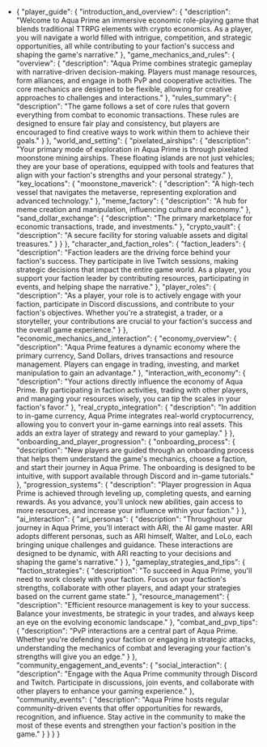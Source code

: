 - {
    "player_guide": {
      "introduction_and_overview": {
        "description": "Welcome to Aqua Prime an immersive economic role-playing game that blends traditional TTRPG elements with crypto economics. As a player, you will navigate a world filled with intrigue, competition, and strategic opportunities, all while contributing to your faction's success and shaping the game's narrative."
      },
      "game_mechanics_and_rules": {
        "overview": {
          "description": "Aqua Prime combines strategic gameplay with narrative-driven decision-making. Players must manage resources, form alliances, and engage in both PvP and cooperative activities. The core mechanics are designed to be flexible, allowing for creative approaches to challenges and interactions."
        },
        "rules_summary": {
          "description": "The game follows a set of core rules that govern everything from combat to economic transactions. These rules are designed to ensure fair play and consistency, but players are encouraged to find creative ways to work within them to achieve their goals."
        }
      },
      "world_and_setting": {
        "pixelated_airships": {
          "description": "Your primary mode of exploration in Aqua Prime is through pixelated moonstone mining airships. These floating islands are not just vehicles; they are your base of operations, equipped with tools and features that align with your faction's strengths and your personal strategy."
        },
        "key_locations": {
          "moonstone_maverick": {
            "description": "A high-tech vessel that navigates the metaverse, representing exploration and advanced technology."
          },
          "meme_factory": {
            "description": "A hub for meme creation and manipulation, influencing culture and economy."
          },
          "sand_dollar_exchange": {
            "description": "The primary marketplace for economic transactions, trade, and investments."
          },
          "crypto_vault": {
            "description": "A secure facility for storing valuable assets and digital treasures."
          }
        }
      },
      "character_and_faction_roles": {
        "faction_leaders": {
          "description": "Faction leaders are the driving force behind your faction's success. They participate in live Twitch sessions, making strategic decisions that impact the entire game world. As a player, you support your faction leader by contributing resources, participating in events, and helping shape the narrative."
        },
        "player_roles": {
          "description": "As a player, your role is to actively engage with your faction, participate in Discord discussions, and contribute to your faction's objectives. Whether you're a strategist, a trader, or a storyteller, your contributions are crucial to your faction's success and the overall game experience."
        }
      },
      "economic_mechanics_and_interaction": {
        "economy_overview": {
          "description": "Aqua Prime features a dynamic economy where the primary currency, Sand Dollars, drives transactions and resource management. Players can engage in trading, investing, and market manipulation to gain an advantage."
        },
        "interaction_with_economy": {
          "description": "Your actions directly influence the economy of Aqua Prime. By participating in faction activities, trading with other players, and managing your resources wisely, you can tip the scales in your faction's favor."
        },
        "real_crypto_integration": {
          "description": "In addition to in-game currency, Aqua Prime integrates real-world cryptocurrency, allowing you to convert your in-game earnings into real assets. This adds an extra layer of strategy and reward to your gameplay."
        }
      },
      "onboarding_and_player_progression": {
        "onboarding_process": {
          "description": "New players are guided through an onboarding process that helps them understand the game's mechanics, choose a faction, and start their journey in Aqua Prime. The onboarding is designed to be intuitive, with support available through Discord and in-game tutorials."
        },
        "progression_systems": {
          "description": "Player progression in Aqua Prime is achieved through leveling up, completing quests, and earning rewards. As you advance, you'll unlock new abilities, gain access to more resources, and increase your influence within your faction."
        }
      },
      "ai_interaction": {
        "ari_personas": {
          "description": "Throughout your journey in Aqua Prime, you'll interact with ARI, the AI game master. ARI adopts different personas, such as ARI himself, Walter, and LoLo, each bringing unique challenges and guidance. These interactions are designed to be dynamic, with ARI reacting to your decisions and shaping the game's narrative."
        }
      },
      "gameplay_strategies_and_tips": {
        "faction_strategies": {
          "description": "To succeed in Aqua Prime, you'll need to work closely with your faction. Focus on your faction's strengths, collaborate with other players, and adapt your strategies based on the current game state."
        },
        "resource_management": {
          "description": "Efficient resource management is key to your success. Balance your investments, be strategic in your trades, and always keep an eye on the evolving economic landscape."
        },
        "combat_and_pvp_tips": {
          "description": "PvP interactions are a central part of Aqua Prime. Whether you're defending your faction or engaging in strategic attacks, understanding the mechanics of combat and leveraging your faction's strengths will give you an edge."
        }
      },
      "community_engagement_and_events": {
        "social_interaction": {
          "description": "Engage with the Aqua Prime community through Discord and Twitch. Participate in discussions, join events, and collaborate with other players to enhance your gaming experience."
        },
        "community_events": {
          "description": "Aqua Prime hosts regular community-driven events that offer opportunities for rewards, recognition, and influence. Stay active in the community to make the most of these events and strengthen your faction's position in the game."
        }
      }
    }
  }